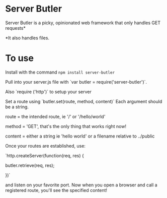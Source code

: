 # Server Butler

Server Butler is a picky, opinionated web framework that only handles GET requests*
<p>*It also handles files.</p>


# To use

Install with the command `npm install server-butler`
<p> Pull into your server.js file with `var butler = require('server-butler')`.</p>
<p> Also `require ('http')` to setup your server
<p> Set a route using `butler.set(route, method, content)` Each argument should be a string.</p>
<p> route = the intended route, ie '/' or '/hello/world' </p>
<p> method = 'GET', that's the only thing that works right now! </p>
<p> content = either a string ie 'hello world' or a filename relative to ../public</p>
<p>
<p> Once your routes are established, use:</p>
 `http.createServer(function(req, res) { </p>
    butler.retrieve(req, res);</p>
})`</p>
<p> and listen on your favorite port.  Now when you open a browser and call a registered route, you'll see the specified content!

